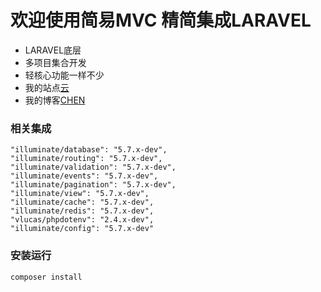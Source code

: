 # 欢迎使用简易MVC 精简集成LARAVEL

- LARAVEL底层
- 多项目集合开发
- 轻核心功能一样不少
- 我的站点[云](http://yun.9in.info)
- 我的博客[CHEN](http://9in.info)

### 相关集成
    "illuminate/database": "5.7.x-dev",
    "illuminate/routing": "5.7.x-dev",
    "illuminate/validation": "5.7.x-dev",
    "illuminate/events": "5.7.x-dev",
    "illuminate/pagination": "5.7.x-dev",
    "illuminate/view": "5.7.x-dev",
    "illuminate/cache": "5.7.x-dev",
    "illuminate/redis": "5.7.x-dev",
    "vlucas/phpdotenv": "2.4.x-dev",
    "illuminate/config": "5.7.x-dev"

### 安装运行
    composer install